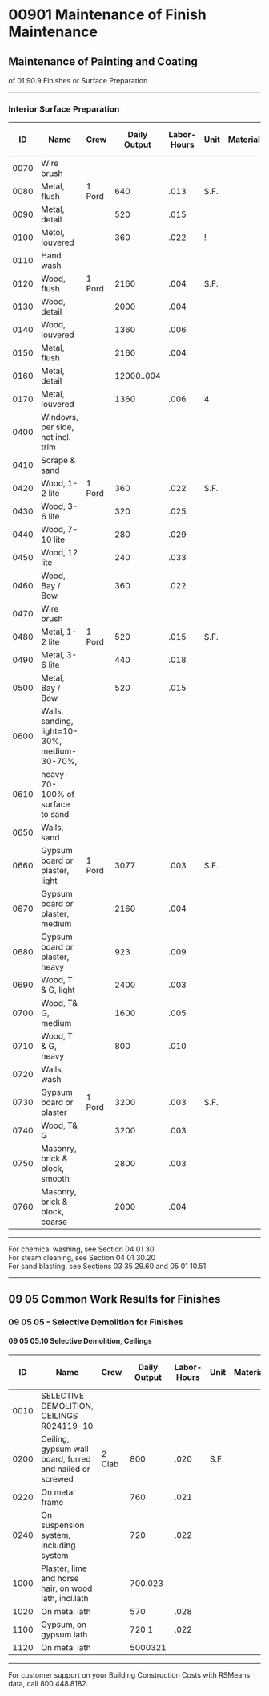 # 00901 Maintenance of Finish Maintenance

## Maintenance of Painting and Coating

of 01 90.9 Finishes or Surface Preparation

---

### Interior Surface Preparation

| ID   | Name                                 | Crew   | Daily Output | Labor-Hours | Unit | Material | Labor | Equipment | Total | Total Incl O&P |
|------|--------------------------------------|--------|--------------|-------------|------|----------|-------|-----------|-------|----------------|
| 0070 | Wire brush                           |        |              |             |      |          |       |           |       |                |
| 0080 | Metal, flush                         | 1 Pord | 640          | .013        | S.F. |          | .60   |           | .60   |                |
| 0090 | Metal, detail                        |        | 520          | .015        |      |          | .74   |           | .74   |                |
| 0100 | Metol, louvered                      |        | 360          | .022        | !    |          | 1.06  |           | 1.06  |                |
| 0110 | Hand wash                            |        |              |             |      |          |       |           |       |                |
| 0120 | Wood, flush                          | 1 Pord | 2160         | .004        | S.F. |          | .18   |           | .18   |                |
| 0130 | Wood, detail                         |        | 2000         | .004        |      |          | .191  |           | .19   |                |
| 0140 | Wood, louvered                       |        | 1360         | .006        |      |          | .281  |           | .28   |                |
| 0150 | Metal, flush                         |        | 2160         | .004        |      |          | .18   |           | .18   |                |
| 0160 | Metal, detail                        |        | 12000..004   |             |      |          | .19   |           | .19   |                |
| 0170 | Metal, louvered                      |        | 1360         | .006        | 4    |          | .28   |           | .28   |                |
| 0400 | Windows, per side, not incl. trim    |        |              |             |      |          |       |           |       |                |
| 0410 | Scrape & sand                        |        |              |             |      |          |       |           |       |                |
| 0420 | Wood, 1-2 lite                       | 1 Pord | 360          | .022        | S.F. |          | 1.06  |           | 1.06  |                |
| 0430 | Wood, 3-6 lite                       |        | 320          | .025        |      |          | 1.20  |           | 1.20  | 1.             |
| 0440 | Wood, 7-10 lite                      |        | 280          | .029        |      |          | 1.37  |           | 1.37  | 2.             |
| 0450 | Wood, 12 lite                        |        | 240          | .033        |      |          | 1.59  |           | 1.59  | 2.             |
| 0460 | Wood, Bay / Bow                      |        | 360          | .022        |      |          | 1.06  |           | 1.06  | 1.             |
| 0470 | Wire brush                           |        |              |             |      |          |       |           |       |                |
| 0480 | Metal, 1-2 lite                      | 1 Pord | 520          | .015        | S.F. |          | .74   |           | 714   | 1.             |
| 0490 | Metal, 3-6 lite                      |        | 440          | .018        |      |          | .87   |           | .87   | 1.             |
| 0500 | Metal, Bay / Bow                     |        | 520          | .015        |      |          | .74   |           | .74   | 1.             |
| 0600 | Walls, sanding, light=10-30%, medium-30-70%, |        |              |             |      |          |       |           |       |                |
| 0610 | heavy-70-100% of surface to sand     |        |              |             |      |          |       |           |       |                |
| 0650 | Walls, sand                          |        |              |             |      |          |       |           |       |                |
| 0660 | Gypsum board or plaster, light       | 1 Pord | 3077         | .003        | S.F. |          | .12   |           | 264624|                |
| 0670 | Gypsum board or plaster, medium      |        | 2160         | .004        |      |          | .18   |           | .18   |                |
| 0680 | Gypsum board or plaster, heavy       |        | 923          | .009        |      |          | .41   |           | .4 }  |                |
| 0690 | Wood, T & G, light                   |        | 2400         | .003        |      |          | .16   |           | .16   |                |
| 0700 | Wood, T& G, medium                   |        | 1600         | .005        |      |          | .24   |           |       |                |
| 0710 | Wood, T & G, heavy                   |        | 800          | .010        |      |          | .48   |           | .48   |                |
| 0720 | Walls, wash                          |        |              |             |      |          |       |           |       |                |
| 0730 | Gypsum board or plaster              | 1 Pord | 3200         | .003        | S.F. |          | .12249|           | .2219 |                |
| 0740 | Wood, T& G                           |        | 3200         | .003        |      |          | .12   |           | .12   |                |
| 0750 | Masonry, brick & block, smooth       |        | 2800         | .003        |      |          | .14   |           | .14   |                |
| 0760 | Masonry, brick & block, coarse       |        | 2000         | .004        |      |          |       |           | .19   |                |

---

For chemical washing, see Section 04 01 30  
For steam cleaning, see Section 04 01 30.20  
For sand blasting, see Sections 03 35 29.60 and 05 01 10.51

---

## 09 05 Common Work Results for Finishes

### 09 05 05 - Selective Demolition for Finishes

#### 09 05 05.10 Selective Demolition, Ceilings

| ID   | Name                                         | Crew   | Daily Output | Labor-Hours | Unit | Material | Labor | Equipment | Total | Total Incl O&P |
|------|----------------------------------------------|--------|--------------|-------------|------|----------|-------|-----------|-------|----------------|
| 0010 | SELECTIVE DEMOLITION, CEILINGS R024119-10    |        |              |             |      |          |       |           |       |                |
| 0200 | Ceiling, gypsum wall board, furred and nailed or screwed | 2 Clab | 800 | .020 | S.F. | | .91 | | .91 |                |
| 0220 | On metal frame                               |        | 760          | .021        |      |          | .96   |           | .96   | 1              |
| 0240 | On suspension system, including system       |        | 720          | .022        |      |          | 1.01  |           | 1.01  | 1.             |
| 1000 | Plaster, lime and horse hair, on wood lath, incl.lath |        | 700.023      |             |      |          | 1.04  |           | 1.04  | 1.             |
| 1020 | On metal lath                                |        | 570          | .028        |      |          | 1.28  |           | 1.28  | 112            |
| 1100 | Gypsum, on gypsum lath                       |        | 720    1     | .022        |      |          | 1.01  |           | 1.01  |                |
| 1120 | On metal lath                                |        | 5000321      |             |      |          | 1.46  |           | 1.46  |                |

---

For customer support on your Building Construction Costs with RSMeans data, call 800.448.8182.